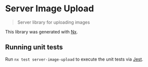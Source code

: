# Server Image Upload

> Server library for uploading images

This library was generated with [Nx](https://nx.dev).

## Running unit tests

Run `nx test server-image-upload` to execute the unit tests via [Jest](https://jestjs.io).
